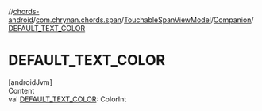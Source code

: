 //[chords-android](../../../../index.md)/[com.chrynan.chords.span](../../index.md)/[TouchableSpanViewModel](../index.md)/[Companion](index.md)/[DEFAULT_TEXT_COLOR](-d-e-f-a-u-l-t_-t-e-x-t_-c-o-l-o-r.md)



# DEFAULT_TEXT_COLOR  
[androidJvm]  
Content  
val [DEFAULT_TEXT_COLOR](-d-e-f-a-u-l-t_-t-e-x-t_-c-o-l-o-r.md): ColorInt  




